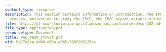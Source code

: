 ```yaml
---
content_type: resource
description: This section contains information on Introduction, The IPCC and its report
  process, motivation to study the IPCC, the IPCC report network structure.
file: https://ol-ocw-studio-app-qa.s3.amazonaws.com/courses/esd-342-advanced-system-architecture-spring-2006/b417a6caadbbe60aa065339f2b9125ca_rep_team_struct.pdf
file_type: application/pdf
resourcetype: Document
title: rep_team_struct.pdf
uid: b417a6ca-adbb-e60a-a065-339f2b9125ca
---
```

